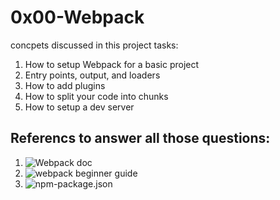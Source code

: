 # 0x00-Webpack 
concpets discussed in this project tasks:
1. How to setup Webpack for a basic project
2. Entry points, output, and loaders
3. How to add plugins
4. How to split your code into chunks
5. How to setup a dev server
## Referencs to answer all those questions:
1. ![Webpack doc](https://intranet.alxswe.com/rltoken/XEFTUAcZ_9sKurp1Bui7ug)
2. ![webpack beginner guide](https://intranet.alxswe.com/rltoken/6ngQzrV7xeKJjcRwdmrYAQ)
3. ![npm-package.json](https://intranet.alxswe.com/rltoken/P00rJM5qCeaf33hsPuhgog)
